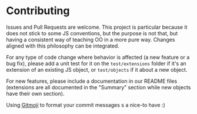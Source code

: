 # Contributing

Issues and Pull Requests are welcome. This project is particular because it does not stick to some JS conventions, but the purpose is not that, but having a consistent way of teaching OO in a more pure way. Changes aligned with this philosophy can be integrated.

For any type of code change where behavior is affected (a new feature or a bug fix), please add a unit test for it on the `test/extensions` folder if it's an extension of an existing JS object, or `test/objects` if it about a new object.

For new features, please include a documentation in our README files (extensions are all documented in the "Summary" section while new objects have their own section).

Using [Gitmoji](https://gitmoji.carloscuesta.me/) to format your commit messages s a nice-to have :)
